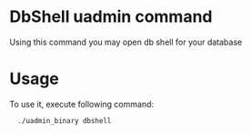 # DbShell uadmin command

Using this command you may open db shell for your database

# Usage

To use it, execute following command:
```bash
  ./uadmin_binary dbshell
```
